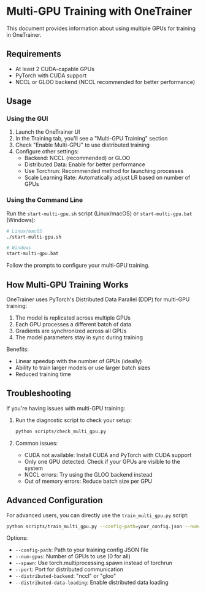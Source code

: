 # Multi-GPU Training with OneTrainer

This document provides information about using multiple GPUs for training in OneTrainer.

## Requirements

- At least 2 CUDA-capable GPUs
- PyTorch with CUDA support
- NCCL or GLOO backend (NCCL recommended for better performance)

## Usage

### Using the GUI

1. Launch the OneTrainer UI
2. In the Training tab, you'll see a "Multi-GPU Training" section
3. Check "Enable Multi-GPU" to use distributed training
4. Configure other settings:
   - Backend: NCCL (recommended) or GLOO
   - Distributed Data: Enable for better performance
   - Use Torchrun: Recommended method for launching processes
   - Scale Learning Rate: Automatically adjust LR based on number of GPUs

### Using the Command Line

Run the `start-multi-gpu.sh` script (Linux/macOS) or `start-multi-gpu.bat` (Windows):

```bash
# Linux/macOS
./start-multi-gpu.sh

# Windows
start-multi-gpu.bat
```

Follow the prompts to configure your multi-GPU training.

## How Multi-GPU Training Works

OneTrainer uses PyTorch's Distributed Data Parallel (DDP) for multi-GPU training:

1. The model is replicated across multiple GPUs
2. Each GPU processes a different batch of data
3. Gradients are synchronized across all GPUs
4. The model parameters stay in sync during training

Benefits:
- Linear speedup with the number of GPUs (ideally)
- Ability to train larger models or use larger batch sizes
- Reduced training time

## Troubleshooting

If you're having issues with multi-GPU training:

1. Run the diagnostic script to check your setup:
   ```bash
   python scripts/check_multi_gpu.py
   ```

2. Common issues:
   - CUDA not available: Install CUDA and PyTorch with CUDA support
   - Only one GPU detected: Check if your GPUs are visible to the system
   - NCCL errors: Try using the GLOO backend instead
   - Out of memory errors: Reduce batch size per GPU

## Advanced Configuration

For advanced users, you can directly use the `train_multi_gpu.py` script:

```bash
python scripts/train_multi_gpu.py --config-path=your_config.json --num-gpus=2 --distributed-backend=nccl
```

Options:
- `--config-path`: Path to your training config JSON file
- `--num-gpus`: Number of GPUs to use (0 for all)
- `--spawn`: Use torch.multiprocessing.spawn instead of torchrun
- `--port`: Port for distributed communication
- `--distributed-backend`: "nccl" or "gloo"
- `--distributed-data-loading`: Enable distributed data loading